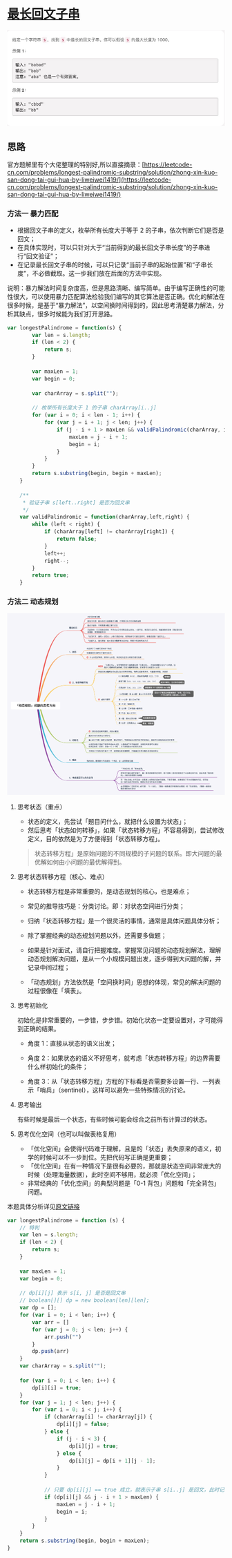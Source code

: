 # [最长回文子串](https://leetcode-cn.com/problems/longest-palindromic-substring/)

![longestPalindrome](./imgs/longestPalindrome.png)

## 思路

官方题解里有个大佬整理的特别好,所以直接摘录：[https://leetcode-cn.com/problems/longest-palindromic-substring/solution/zhong-xin-kuo-san-dong-tai-gui-hua-by-liweiwei1419/](https://leetcode-cn.com/problems/longest-palindromic-substring/solution/zhong-xin-kuo-san-dong-tai-gui-hua-by-liweiwei1419/)

### 方法一 暴力匹配

* 根据回文子串的定义，枚举所有长度大于等于 2 的子串，依次判断它们是否是回文；
* 在具体实现时，可以只针对大于“当前得到的最长回文子串长度”的子串进行“回文验证”；
* 在记录最长回文子串的时候，可以只记录“当前子串的起始位置”和“子串长度”，不必做截取。这一步我们放在后面的方法中实现。

说明：暴力解法时间复杂度高，但是思路清晰、编写简单。由于编写正确性的可能性很大，可以使用暴力匹配算法检验我们编写的其它算法是否正确。优化的解法在很多时候，是基于“暴力解法”，以空间换时间得到的，因此思考清楚暴力解法，分析其缺点，很多时候能为我们打开思路。


```js
var longestPalindrome = function(s) {
        var len = s.length;
        if (len < 2) {
            return s;
        }

        var maxLen = 1;
        var begin = 0;
       
        var charArray = s.split("");

        // 枚举所有长度大于 1 的子串 charArray[i..j]
        for (var i = 0; i < len - 1; i++) {
            for (var j = i + 1; j < len; j++) {
                if (j - i + 1 > maxLen && validPalindromic(charArray, i, j)) {
                    maxLen = j - i + 1;
                    begin = i;
                }
            }
        }
        return s.substring(begin, begin + maxLen);
    }

    /**
     * 验证子串 s[left..right] 是否为回文串
     */
    var validPalindromic = function(charArray,left,right) {
        while (left < right) {
            if (charArray[left] != charArray[right]) {
                return false;
            }
            left++;
            right--;
        }
        return true;
    }
```  

### 方法二 动态规划

![dpxmind](./imgs/DP-xmind.png)

1. 思考状态（重点）

    * 状态的定义，先尝试「题目问什么，就把什么设置为状态」；
    * 然后思考「状态如何转移」，如果「状态转移方程」不容易得到，尝试修改定义，目的依然是为了方便得到「状态转移方程」。
    >状态转移方程」是原始问题的不同规模的子问题的联系。即大问题的最优解如何由小问题的最优解得到。

2. 思考状态转移方程（核心、难点）

    * 状态转移方程是非常重要的，是动态规划的核心，也是难点；

    * 常见的推导技巧是：分类讨论。即：对状态空间进行分类；

    * 归纳「状态转移方程」是一个很灵活的事情，通常是具体问题具体分析；

    * 除了掌握经典的动态规划问题以外，还需要多做题；

    * 如果是针对面试，请自行把握难度。掌握常见问题的动态规划解法，理解动态规划解决问题，是从一个小规模问题出发，逐步得到大问题的解，并记录中间过程；

    * 「动态规划」方法依然是「空间换时间」思想的体现，常见的解决问题的过程很像在「填表」。

3. 思考初始化

    初始化是非常重要的，一步错，步步错。初始化状态一定要设置对，才可能得到正确的结果。

    * 角度 1：直接从状态的语义出发；

    * 角度 2：如果状态的语义不好思考，就考虑「状态转移方程」的边界需要什么样初始化的条件；

    * 角度 3：从「状态转移方程」方程的下标看是否需要多设置一行、一列表示「哨兵」（sentinel），这样可以避免一些特殊情况的讨论。

4. 思考输出

    有些时候是最后一个状态，有些时候可能会综合之前所有计算过的状态。

5. 思考优化空间（也可以叫做表格复用）

    * 「优化空间」会使得代码难于理解，且是的「状态」丢失原来的语义，初学的时候可以不一步到位。先把代码写正确是更重要；
    * 「优化空间」在有一种情况下是很有必要的，那就是状态空间非常庞大的时候（处理海量数据），此时空间不够用，就必须「优化空间」；
    * 非常经典的「优化空间」的典型问题是「0-1 背包」问题和「完全背包」问题。


本题具体分析详见[原文链接](https://leetcode-cn.com/problems/longest-palindromic-substring/solution/zhong-xin-kuo-san-dong-tai-gui-hua-by-liweiwei1419/)

```js
var longestPalindrome = function (s) {
    // 特判
    var len = s.length;
    if (len < 2) {
        return s;
    }

    var maxLen = 1;
    var begin = 0;

    // dp[i][j] 表示 s[i, j] 是否是回文串
    // boolean[][] dp = new boolean[len][len];
    var dp = [];
    for (var i = 0; i < len; i++) {
        var arr = []
        for (var j = 0; j < len; j++) {
            arr.push("")
        }
        dp.push(arr)
    }
    var charArray = s.split("");

    for (var i = 0; i < len; i++) {
        dp[i][i] = true;
    }
    for (var j = 1; j < len; j++) {
        for (var i = 0; i < j; i++) {
            if (charArray[i] != charArray[j]) {
                dp[i][j] = false;
            } else {
                if (j - i < 3) {
                    dp[i][j] = true;
                } else {
                    dp[i][j] = dp[i + 1][j - 1];
                }
            }

            // 只要 dp[i][j] == true 成立，就表示子串 s[i..j] 是回文，此时记录回文长度和起始位置
            if (dp[i][j] && j - i + 1 > maxLen) {
                maxLen = j - i + 1;
                begin = i;
            }
        }
    }
    return s.substring(begin, begin + maxLen);
}
```



